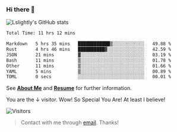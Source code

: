 ### Hi there 👋

![Lslightly's GitHub stats](https://github-readme-stats.vercel.app/api?username=lslightly&show_icons=true&theme=transparent)

<!--START_SECTION:waka-->

```txt
Total Time: 11 hrs 12 mins

Markdown   5 hrs 35 mins   ████████████▒░░░░░░░░░░░░   49.88 %
Rust       4 hrs 46 mins   ██████████▓░░░░░░░░░░░░░░   42.59 %
JSON       21 mins         ▓░░░░░░░░░░░░░░░░░░░░░░░░   03.19 %
Bash       11 mins         ▒░░░░░░░░░░░░░░░░░░░░░░░░   01.78 %
Other      11 mins         ▒░░░░░░░░░░░░░░░░░░░░░░░░   01.66 %
YAML       5 mins          ▒░░░░░░░░░░░░░░░░░░░░░░░░   00.89 %
TOML       0 secs          ░░░░░░░░░░░░░░░░░░░░░░░░░   00.01 %
```

<!--END_SECTION:waka-->

See [**About Me**](https://lslightly.github.io/about) and [**Resume**](https://github.com/Lslightly/resume) for further information.

You are the ↓ visitor. Wow! So Special You Are! At least I believe!

![Visitors](https://api.visitorbadge.io/api/visitors?path=https%3A%2F%2Fgithub.com%2FLslightly&countColor=%23f47373)

> Contact with me through [email](mailto:lqw332664203@mail.ustc.edu.cn). Thanks!

